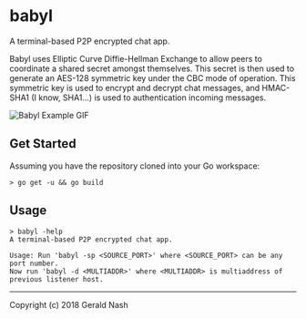 # babyl

A terminal-based P2P encrypted chat app.

Babyl uses Elliptic Curve Diffie-Hellman Exchange to allow peers to coordinate a shared secret amongst themselves. This secret is then used to generate an AES-128 symmetric key under the CBC mode of operation. This symmetric key is used to encrypt and decrypt chat messages, and HMAC-SHA1 (I know, SHA1...) is used to authentication incoming messages.

![Babyl Example GIF](https://raw.githubusercontent.com/aunyks/babyl/master/babyl-demo.gif)

## Get Started

Assuming you have the repository cloned into your Go workspace:

```
> go get -u && go build
```

## Usage

```
> babyl -help
A terminal-based P2P encrypted chat app.

Usage: Run 'babyl -sp <SOURCE_PORT>' where <SOURCE_PORT> can be any port number.
Now run 'babyl -d <MULTIADDR>' where <MULTIADDR> is multiaddress of previous listener host.
```

---

Copyright (c) 2018 Gerald Nash
